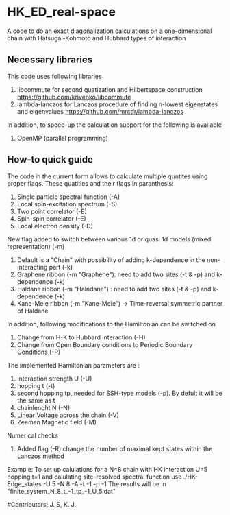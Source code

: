 # HK_ED_real-space
A code to do an exact diagonalization calculations on a one-dimensional chain with Hatsugai-Kohmoto and Hubbard types of interaction
## Necessary libraries
This code uses following libraries 
1. libcommute for second quatization and Hilbertspace construction
     https://github.com/krivenko/libcommute
2. lambda-lanczos for Lanczos procedure of finding n-lowest eigenstates and eigenvalues
    https://github.com/mrcdr/lambda-lanczos

In addition, to speed-up the calculation support for the following is available
1. OpenMP (parallel programming) 

## How-to quick guide
The code in the current form allows to calculate multiple quntites using proper flags. These quatities and their flags in paranthesis:
1. Single particle spectral function (-A)
2. Local spin-excitation spectrum (-S)
3. Two point correlator (-E)
4. Spin-spin correlator (-E)
5. Local electron density (-D)

New flag added to switch between various 1d or quasi 1d models (mixed representation) (-m)
1. Default is a "Chain" with possibility of adding k-dependence in the non-interacting part (-k)
2. Graphene ribbon (-m "Graphene"): need to add two sites (-t & -p) and k-dependence (-k)
3. Haldane ribbon (-m "Halndane") : need to add two sites (-t & -p) and k-dependence (-k)
4. Kane-Mele ribbon (-m "Kane-Mele") -> Time-reversal symmetric partner of Haldane

In addition, following modifications to the Hamiltonian can be switched on
1. Change from H-K to Hubbard interaction (-H)
2. Change from Open Boundary conditions to Periodic Boundary Conditions (-P)

The implemented Hamiltonian parameters are :
1. interaction strength U (-U)
2. hopping t (-t)
3. second hopping tp, needed for SSH-type models (-p). By defult it will be the same as t
4. chainlenght N (-N)
5. Linear Voltage across the chain (-V)
6. Zeeman Magnetic field (-M) 

Numerical checks
1. Added flag (-R) change the number of maximal kept states within the Lanczos method


Example:
To set up calulations for a N=8 chain with HK interaction U=5 hopping t=1 and calulating site-resolved spectral function use
./HK-Edge_states -U 5 -N 8 -A -t -1 -p -1
The results will be in "finite_system_N_8_t_-1_tp_-1_U_5.dat"


#Contributors:
J. S, K. J.
